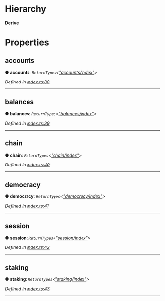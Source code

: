 

# Hierarchy

**Derive**

# Properties

<a id="accounts"></a>

##  accounts

**● accounts**: *`ReturnTypes`<[&quot;accounts/index&quot;](../modules/_accounts_index_.md)>*

*Defined in [index.ts:38](https://github.com/polkadot-js/api/blob/67a1bcc/packages/api-derive/src/index.ts#L38)*

___
<a id="balances"></a>

##  balances

**● balances**: *`ReturnTypes`<[&quot;balances/index&quot;](../modules/_balances_index_.md)>*

*Defined in [index.ts:39](https://github.com/polkadot-js/api/blob/67a1bcc/packages/api-derive/src/index.ts#L39)*

___
<a id="chain"></a>

##  chain

**● chain**: *`ReturnTypes`<[&quot;chain/index&quot;](../modules/_chain_index_.md)>*

*Defined in [index.ts:40](https://github.com/polkadot-js/api/blob/67a1bcc/packages/api-derive/src/index.ts#L40)*

___
<a id="democracy"></a>

##  democracy

**● democracy**: *`ReturnTypes`<[&quot;democracy/index&quot;](../modules/_democracy_index_.md)>*

*Defined in [index.ts:41](https://github.com/polkadot-js/api/blob/67a1bcc/packages/api-derive/src/index.ts#L41)*

___
<a id="session"></a>

##  session

**● session**: *`ReturnTypes`<[&quot;session/index&quot;](../modules/_session_index_.md)>*

*Defined in [index.ts:42](https://github.com/polkadot-js/api/blob/67a1bcc/packages/api-derive/src/index.ts#L42)*

___
<a id="staking"></a>

##  staking

**● staking**: *`ReturnTypes`<[&quot;staking/index&quot;](../modules/_staking_index_.md)>*

*Defined in [index.ts:43](https://github.com/polkadot-js/api/blob/67a1bcc/packages/api-derive/src/index.ts#L43)*

___

